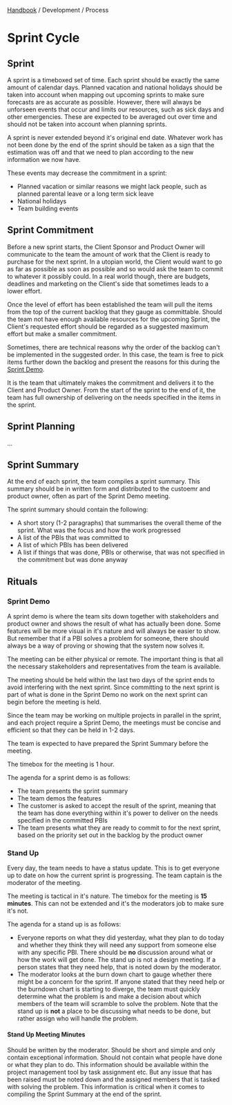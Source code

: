 [Handbook](../../README.md) / Development / Process

# Sprint Cycle

## Sprint

A sprint is a timeboxed set of time. Each sprint should be exactly the same amount of calendar days. Planned vacation and national holidays should be taken into account when mapping out upcoming sprints to make sure forecasts are as accurate as possible. However, there will always be unforseen events that occur and limits our resources, such as sick days and other emergencies. These are expected to be averaged out over time and should not be taken into account when planning sprints.

A sprint is never extended beyond it's original end date. Whatever work has not been done by the end of the sprint should be taken as a sign that the estimation was off and that we need to plan according to the new information we now have.

These events may decrease the commitment in a sprint:

- Planned vacation or similar reasons we might lack people, such as planned parental leave or a long term sick leave
- National holidays
- Team building events

## Sprint Commitment

Before a new sprint starts, the Client Sponsor and Product Owner will communicate to the team the amount of work that the Client is ready to purchase for the next sprint. In a utopian world, the Client would want to go as far as possible as soon as possible and so would ask the team to commit to whatever it possibly could. In a real world though, there are budgets, deadlines and marketing on the Client's side that sometimes leads to a lower effort.

Once the level of effort has been established the team will pull the items from the top of the current backlog that they gauge as committable. Should the team not have enough available resources for the upcoming Sprint, the Client's requested effort should be regarded as a suggested maximum effort but make a smaller commitment.

Sometimes, there are technical reasons why the order of the backlog can't be implemented in the suggested order. In this case, the team is free to pick items further down the backlog and present the reasons for this during the [Sprint Demo](#sprint-demo).

It is the team that ultimately makes the commitment and delivers it to the Client and Product Owner. From the start of the sprint to the end of it, the team has full ownership of delivering on the needs specified in the items in the sprint.

## Sprint Planning

...

## Sprint Summary

At the end of each sprint, the team compiles a sprint summary. This summary should be in written form and distributed to the custoemr and product owner, often as part of the Sprint Demo meeting.

The sprint summary should contain the following:

- A short story (1-2 paragraphs) that summarises the overall theme of the sprint. What was the focus and how the work progressed
- A list of the PBIs that was committed to
- A list of which PBIs has been delivered
- A list if things that was done, PBIs or otherwise, that was not specified in the commitment but was done anyway

## Rituals

### Sprint Demo

A sprint demo is where the team sits down together with stakeholders and product owner and shows the result of what has actually been done. Some features will be more visual in it's nature and will always be easier to show. But remember that if a PBI solves a problem for someone, there should always be a way of proving or showing that the system now solves it.

The meeting can be either physical or remote. The important thing is that all the necessary stakeholders and representatives from the team is available.

The meeting should be held within the last two days of the sprint ends to avoid interfering with the next sprint. Since committing to the next sprint is part of what is done in the Sprint Demo no work on the next sprint can begin before the meeting is held.

Since the team may be working on multiple projects in parallel in the sprint, and each project require a Sprint Demo, the meetings must be concise and efficient so that they can be held in 1-2 days.

The team is expected to have prepared the Sprint Summary before the meeting.

The timebox for the meeting is 1 hour.

The agenda for a sprint demo is as follows:

- The team presents the sprint summary
- The team demos the features
- The customer is asked to accept the result of the sprint, meaning that the team has done everything within it's power to deliver on the needs specified in the committed PBIs
- The team presents what they are ready to commit to for the next sprint, based on the priority set out in the backlog by the product owner

### Stand Up

Every day, the team needs to have a status update. This is to get everyone up to date on how the current sprint is progressing. The team captain is the moderator of the meeting.

The meeting is tactical in it's nature. The timebox for the meeting is **15 minutes**. This can not be extended and it's the moderators job to make sure it's not.

The agenda for a stand up is as follows:

- Everyone reports on what they did yesterday, what they plan to do today and whether they think they will need any support from someone else with any specific PBI. There should be **no** discussion around what or how the work will get done. The stand up is not a design meeting. If a person states that they need help, that is noted down by the moderator.
- The moderator looks at the burn down chart to gauge whether there might be a concern for the sprint. If anyone stated that they need help or the burndown chart is starting to diverge, the team must quickly determine what the problem is and make a decision about which members of the team will scramble to solve the problem. Note that the stand up is **not** a place to be discussing what needs to be done, but rather assign who will handle the problem.

#### Stand Up Meeting Minutes

Should be written by the moderator. Should be short and simple and only contain exceptional information. Should not contain what people have done or what they plan to do. This information should be available within the project management tool by task assignment etc. But any issue that has been raised must be noted down and the assigned members that is tasked with solving the problem. This information is critical when it comes to compiling the Sprint Summary at the end of the sprint.
